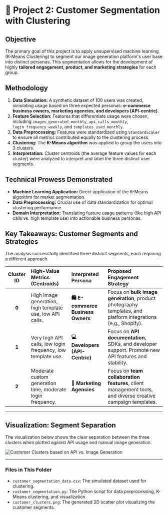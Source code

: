 # 👥 Project 2: Customer Segmentation with Clustering

## Objective
The primary goal of this project is to apply unsupervised machine learning (K-Means Clustering) to segment our image generation platform's user base into distinct personas. This segmentation allows for the development of highly **tailored engagement, product, and marketing strategies** for each group.

## Methodology
1.  **Data Simulation:** A synthetic dataset of 100 users was created, simulating usage based on three expected personas: **e-commerce business owners, marketing agencies, and developers (API-centric)**.
2.  **Feature Selection:** Features that differentiate usage were chosen, including `images_generated_monthly`, `api_calls_monthly`, `login_frequency_weekly`, and `templates_used_monthly`.
3.  **Data Preprocessing:** Features were standardized using `StandardScaler` to ensure all metrics contributed equally to the clustering process.
4.  **Clustering:** The **K-Means algorithm** was applied to group the users into 3 clusters.
5.  **Interpretation:** Cluster centroids (the average feature values for each cluster) were analyzed to interpret and label the three distinct user segments.

## Technical Prowess Demonstrated
* **Machine Learning Application:** Direct application of the K-Means algorithm for market segmentation.
* **Data Preprocessing:** Crucial use of data standardization for optimal clustering performance.
* **Domain Interpretation:** Translating feature usage patterns (like high API calls vs. high template use) into actionable business personas.

## Key Takeaways: Customer Segments and Strategies

The analysis successfully identified three distinct segments, each requiring a different approach.

| Cluster ID | High-Value Metrics (Centroids) | Interpreted Persona | Proposed Engagement Strategy |
| :---: | :--- | :--- | :--- |
| **0** | High image generation, high template use, low API calls. | **🛍️ E-commerce Business Owners** | Focus on **bulk image generation**, product photography templates, and platform integrations (e.g., Shopify). |
| **1** | Very high API calls, low login frequency, low template use. | **💻 Developers (API-Centric)** | Focus on **API documentation**, SDKs, and developer support. Promote new API features and stability. |
| **2** | Moderate custom generation time, moderate login frequency. | **🎨 Marketing Agencies** | Focus on **team collaboration features**, client management tools, and diverse creative campaign templates. |

---

## Visualization: Segment Separation

The visualization below shows the clear separation between the three clusters when plotted against API usage and manual image generation.

![Customer Clusters based on API vs. Image Generation](customer_clusters.png)

---

### Files in This Folder
* `customer_segmentation_data.csv`: The simulated dataset used for clustering.
* `customer_segmentation.py`: The Python script for data preprocessing, K-Means clustering, and visualization.
* `customer_clusters.png`: The generated 2D scatter plot visualizing the customer segments.
